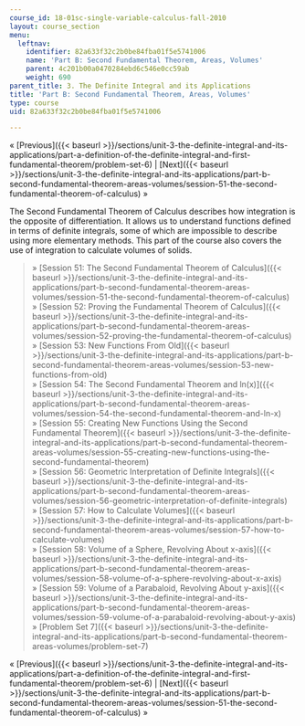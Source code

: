 ```yaml
---
course_id: 18-01sc-single-variable-calculus-fall-2010
layout: course_section
menu:
  leftnav:
    identifier: 82a633f32c2b0be84fba01f5e5741006
    name: 'Part B: Second Fundamental Theorem, Areas, Volumes'
    parent: 4c201b00a0470284ebd6c546e0cc59ab
    weight: 690
parent_title: 3. The Definite Integral and its Applications
title: 'Part B: Second Fundamental Theorem, Areas, Volumes'
type: course
uid: 82a633f32c2b0be84fba01f5e5741006

---
```


« [Previous]({{< baseurl >}}/sections/unit-3-the-definite-integral-and-its-applications/part-a-definition-of-the-definite-integral-and-first-fundamental-theorem/problem-set-6) | [Next]({{< baseurl >}}/sections/unit-3-the-definite-integral-and-its-applications/part-b-second-fundamental-theorem-areas-volumes/session-51-the-second-fundamental-theorem-of-calculus) »

The Second Fundamental Theorem of Calculus describes how integration is the opposite of differentiation. It allows us to understand functions defined in terms of definite integrals, some of which are impossible to describe using more elementary methods. This part of the course also covers the use of integration to calculate volumes of solids.

> » [Session 51: The Second Fundamental Theorem of Calculus]({{< baseurl >}}/sections/unit-3-the-definite-integral-and-its-applications/part-b-second-fundamental-theorem-areas-volumes/session-51-the-second-fundamental-theorem-of-calculus)  
> » [Session 52: Proving the Fundamental Theorem of Calculus]({{< baseurl >}}/sections/unit-3-the-definite-integral-and-its-applications/part-b-second-fundamental-theorem-areas-volumes/session-52-proving-the-fundamental-theorem-of-calculus)  
> » [Session 53: New Functions From Old]({{< baseurl >}}/sections/unit-3-the-definite-integral-and-its-applications/part-b-second-fundamental-theorem-areas-volumes/session-53-new-functions-from-old)  
> » [Session 54: The Second Fundamental Theorem and ln(x)]({{< baseurl >}}/sections/unit-3-the-definite-integral-and-its-applications/part-b-second-fundamental-theorem-areas-volumes/session-54-the-second-fundamental-theorem-and-ln-x)  
> » [Session 55: Creating New Functions Using the Second Fundamental Theorem]({{< baseurl >}}/sections/unit-3-the-definite-integral-and-its-applications/part-b-second-fundamental-theorem-areas-volumes/session-55-creating-new-functions-using-the-second-fundamental-theorem)  
> » [Session 56: Geometric Interpretation of Definite Integrals]({{< baseurl >}}/sections/unit-3-the-definite-integral-and-its-applications/part-b-second-fundamental-theorem-areas-volumes/session-56-geometric-interpretation-of-definite-integrals)  
> » [Session 57: How to Calculate Volumes]({{< baseurl >}}/sections/unit-3-the-definite-integral-and-its-applications/part-b-second-fundamental-theorem-areas-volumes/session-57-how-to-calculate-volumes)  
> » [Session 58: Volume of a Sphere, Revolving About x-axis]({{< baseurl >}}/sections/unit-3-the-definite-integral-and-its-applications/part-b-second-fundamental-theorem-areas-volumes/session-58-volume-of-a-sphere-revolving-about-x-axis)  
> » [Session 59: Volume of a Parabaloid, Revolving About y-axis]({{< baseurl >}}/sections/unit-3-the-definite-integral-and-its-applications/part-b-second-fundamental-theorem-areas-volumes/session-59-volume-of-a-parabaloid-revolving-about-y-axis)  
> » [Problem Set 7]({{< baseurl >}}/sections/unit-3-the-definite-integral-and-its-applications/part-b-second-fundamental-theorem-areas-volumes/problem-set-7)

« [Previous]({{< baseurl >}}/sections/unit-3-the-definite-integral-and-its-applications/part-a-definition-of-the-definite-integral-and-first-fundamental-theorem/problem-set-6) | [Next]({{< baseurl >}}/sections/unit-3-the-definite-integral-and-its-applications/part-b-second-fundamental-theorem-areas-volumes/session-51-the-second-fundamental-theorem-of-calculus) »